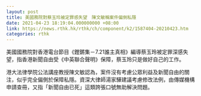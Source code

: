 ```yaml
---
layout: post
title: 美國務院對蔡玉玲被定罪感失望　陳文敏稱案件偏側私隱
date: 2021-04-23 18:19:04.000000000 +08:00
link: https://news.rthk.hk/rthk/ch/component/k2/1587404-20210423.htm
categories: rthk
---
```


美國國務院對香港電台節目《鏗鏘集－7.21誰主真相》編導蔡玉玲被定罪深感失望，指香港新聞自由受《中英聯合聲明》保障，蔡玉玲只是做好自己的工作。

港大法律學院公法講座教授陳文敏認為，案件沒有考慮公眾利益及新聞自由的關注，似乎完全偏側於保障私隱。資深大律師湯家驊建議考慮修改法例，由傳媒機構申請查冊，又指「新聞自由已死」這類誇張口號無助解決問題。
